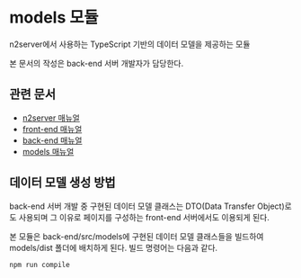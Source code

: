 # models 모듈
n2server에서 사용하는 TypeScript 기반의 데이터 모델을 제공하는 모듈

본 문서의 작성은 back-end 서버 개발자가 담당한다.

## 관련 문서
* [n2server 매뉴얼](https://github.com/ByunMooYoung/n2server)
* [front-end 매뉴얼](https://github.com/ByunMooYoung/n2server/tree/main/front-end)
* [back-end 매뉴얼](https://github.com/ByunMooYoung/n2server/tree/main/back-end)
* [models 매뉴얼](https://github.com/ByunMooYoung/n2server/tree/main/models)

## 데이터 모델 생성 방법
back-end 서버 개발 중 구현된 데이터 모델 클래스는 DTO(Data Transfer Object)로도 사용되며 그 이유로 페이지를 구성하는 front-end 서버에서도 이용되게 된다.

본 모듈은 back-end/src/models에 구현된 데이터 모델 클래스들을 빌드하여 models/dist 폴더에 배치하게 된다. 빌드 명령어는 다음과 같다.

```bash
npm run compile
```

